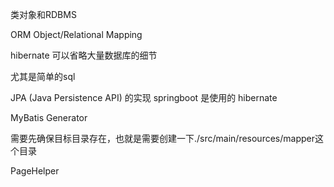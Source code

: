 

类对象和RDBMS

ORM Object/Relational Mapping 

hibernate 可以省略大量数据库的细节

尤其是简单的sql

JPA (Java Persistence API) 的实现 springboot 是使用的 hibernate



MyBatis Generator

需要先确保目标目录存在，也就是需要创建一下./src/main/resources/mapper这个目录

PageHelper
